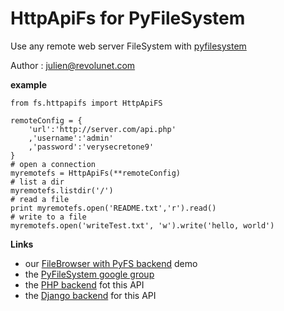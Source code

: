 HttpApiFs for PyFileSystem
===

Use any remote web server FileSystem with [pyfilesystem][1]

Author : [julien@revolunet.com][2]

**example**

    from fs.httpapifs import HttpApiFS
        
    remoteConfig = {
        'url':'http://server.com/api.php'
        ,'username':'admin'
        ,'password':'verysecretone9'
    }
    # open a connection
    myremotefs = HttpApiFs(**remoteConfig)
    # list a dir
    myremotefs.listdir('/')
    # read a file
    print myremotefs.open('README.txt','r').read()
    # write to a file
    myremotefs.open('writeTest.txt', 'w').write('hello, world')



**Links**

 * our [FileBrowser with PyFS backend][3] demo
 * the [PyFileSystem google group][4]
 * the [PHP backend][5] fot this API
 * the [Django backend][6] for this API

  [1]: http://code.google.com/p/pyfilesystem/
  [2]: mailto:julien@revolunet.com
  [3]: http://filebrowser.demo.revolunet.com
  [4]: http://groups.google.com/group/pyfilesystem-discussion/topics
  [5]: http://github.com/revolunet/filebrowser-php-backend
  [6]: https://github.com/revolunet/django-extjs-filebrowser


